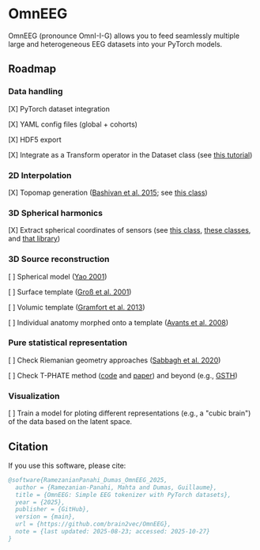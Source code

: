 # OmnEEG

OmnEEG (pronounce OmnI-I-G) allows you to feed seamlessly multiple large and heterogeneous EEG datasets into your PyTorch models.

## Roadmap

### Data handling

[X] PyTorch dataset integration

[X] YAML config files (global + cohorts)

[X] HDF5 export

[X] Integrate as a Transform operator in the Dataset class (see [this tutorial](https://pytorch.org/tutorials/beginner/data_loading_tutorial.html#transforms))

### 2D Interpolation

[X] Topomap generation ([Bashivan et al. 2015](https://arxiv.org/abs/1511.06448); see [this class](https://github.com/mne-tools/mne-python/blob/0ec28e9ad8e234ea51266644ae1ac35a2bc11f46/mne/viz/topomap.py#L629))

### 3D Spherical harmonics

[X] Extract spherical coordinates of sensors (see [this class](https://mne.tools/dev/generated/mne.bem.fit_sphere_to_headshape.html), [these classes](https://github.com/mne-tools/mne-python/blob/35e466f3fbb71cc7b976ae1a88b97409adabf694/mne/transforms.py#L1001), and [that library](https://shtools.github.io/SHTOOLS/pyshexpandlsq.html))

### 3D Source reconstruction

[ ] Spherical model ([Yao 2001](https://mne.tools/1.1/auto_tutorials/preprocessing/55_setting_eeg_reference.html#using-an-infinite-reference-rest))

[ ] Surface template ([Groß et al. 2001](https://mne.tools/1.1/auto_examples/inverse/dics_source_power.html#compute-source-power-using-dics-beamformer))

[ ] Volumic template ([Gramfort et al. 2013](https://mne.tools/1.1/auto_examples/inverse/compute_mne_inverse_volume.html))

[ ] Individual anatomy morphed onto a template ([Avants et al. 2008](https://mne.tools/1.1/auto_examples/inverse/morph_volume_stc.html#sphx-glr-auto-examples-inverse-morph-volume-stc-py))

### Pure statistical representation

[ ] Check Riemanian geometry approaches ([Sabbagh et al. 2020](https://www.sciencedirect.com/science/article/pii/S1053811920303797))

[ ] Check T-PHATE method ([code](https://github.com/KrishnaswamyLab/TPHATE) and [paper](https://www.nature.com/articles/s43588-023-00419-0)) and beyond (e.g., [GSTH](https://github.com/KrishnaswamyLab/GSTH))

### Visualization

[ ] Train a model for ploting different representations (e.g., a "cubic brain") of the data based on the latent space.


## Citation

If you use this software, please cite:

```bibtex
@software{RamezanianPanahi_Dumas_OmnEEG_2025,
  author = {Ramezanian-Panahi, Mahta and Dumas, Guillaume},
  title = {OmnEEG: Simple EEG tokenizer with PyTorch datasets},
  year = {2025},
  publisher = {GitHub},
  version = {main},
  url = {https://github.com/brain2vec/OmnEEG},
  note = {last updated: 2025-08-23; accessed: 2025-10-27}
}
```
